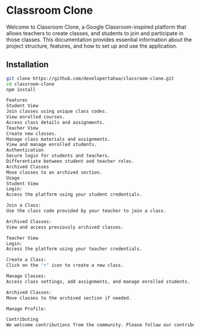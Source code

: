 # Classroom Clone

Welcome to Classroom Clone, a Google Classroom-inspired platform that allows teachers to create classes, and students to join and participate in those classes. This documentation provides essential information about the project structure, features, and how to set up and use the application.

## Installation

```bash
git clone https://github.com/developertahaa/classroom-clone.git
cd classroom-clone
npm install

Features
Student View
Join classes using unique class codes.
View enrolled courses.
Access class details and assignments.
Teacher View
Create new classes.
Manage class materials and assignments.
View and manage enrolled students.
Authentication
Secure login for students and teachers.
Differentiate between student and teacher roles.
Archived Classes
Move classes to an archived section.
Usage
Student View
Login:
Access the platform using your student credentials.

Join a Class:
Use the class code provided by your teacher to join a class.

Archived Classes:
View and access previously archived classes.

Teacher View
Login:
Access the platform using your teacher credentials.

Create a Class:
Click on the "+" icon to create a new class.

Manage Classes:
Access class settings, add assignments, and manage enrolled students.

Archived Classes:
Move classes to the archived section if needed.

Manage Profile:

Contributing
We welcome contributions from the community. Please follow our contribution guidelines.
